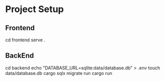 # Project Setup

## Frontend
cd frontend
serve .

## BackEnd
cd backend
echo "DATABASE_URL=sqlite:data/database.db" > .env
touch data/database.db 
cargo sqlx migrate run
cargo run